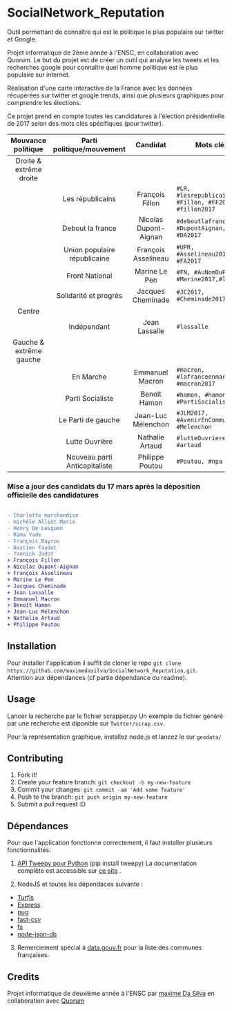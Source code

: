 # SocialNetwork_Reputation

Outil permettant de connaître qui est le politique le plus populaire sur twitter et Google.

Projet informatique de 2ème année à l'ENSC, en collaboration avec Quorum.
Le but du projet est de créer un outil qui analyse les tweets et les recherches google pour connaître quel homme politique est le plus populaire sur internet.

Réalisation d'une carte interactive de la France avec les données récupérées sur twitter et google trends, ainsi que plusieurs graphiques pour comprendre les élections.

Ce projet prend en compte toutes les candidatures à l'élection présidentielle de 2017 selon des mots clés spécifiques (pour twitter).

|Mouvance politique     | Parti politique/mouvement        | Candidat              | Mots clés |
|:---------------------:|:--------------------------------:|:---------------------:|-----------|
|Droite & extrême droite|                                  |                       |                                                           |
|                       | Les républicains                 | François Fillon       |    `#LR, #lesrepublicains, #Fillon, #FF2017, #fillon2017` |
|                       |        Debout la france          | Nicolas Dupont-Aignan |    `#deboutlafrance,#DLF #DupontAignan, #DA2017 `         |
|                       |   Union populaire républicaine   | François Asselineau   |    `#UPR, #Asselineau2017, #FA2017`                       |
|                       |         Front National           | Marine Le Pen         |    `#FN, #AuNomDuPeuple, #Marine2017,#lePen`              |
|                       |       Solidarité et progrès      | Jacques Cheminade     |    `#JC2017, #Cheminade2017`                              |
|Centre                 |                                  |                       |                                                           |
|                       |           Indépendant            | Jean Lassalle         |    `#lassalle`                                            |
|Gauche & extrême gauche|                                  |                       |                                                           |
|                       | En Marche                        | Emmanuel Macron       |    `#macron, #lafranceenmarche, #macron2017`              |
|                       | Parti Socialiste                 | Benoît Hamon          |    `#hamon, #hamon, #PS, #PartiSocialiste`                |
|                       | Le Parti de gauche               | Jean-Luc Mélenchon    |    `#JLM2017, #AvenirEnCommunn, #Melenchon`               |
|                       | Lutte Ouvrière                   | Nathalie Artaud       |    `#lutteOuvriere, #artaud`                              |
|                       | Nouveau parti Anticapitaliste    | Philippe Poutou       |    `#Poutou, #npa`                                        |


### Mise a jour des candidats du 17 mars après la déposition officielle des candidatures
 ```diff

 - Charlotte marchandise
 - michèle Alliot-Marie
 - Henry De Lesquen
 - Rama Yade
 - François Bayrou
 - Bastien Faudot
 - Yannick Jadot
 + François Fillon
 + Nicolas Dupont-Aignan
 + François Asselineau
 + Marine Le Pen
 + Jacques Cheminade
 + Jean Lassalle
 + Emmanuel Macron
 + Benoît Hamon
 + Jean-Luc Mélenchon
 + Nathalie Artaud
 + Philippe Poutou


 ```



## Installation

Pour installer l'application il suffit de cloner le repo `git clone https://github.com/maximedasilva/SocialNetwork_Reputation.git`.
Attention aux dépendances (cf partie dépendance du readme).

## Usage
Lancer la recherche par le fichier scrapper.py
Un exemple du fichier généré par une recherche est diponible sur `Twitter/scrap.csv`.

Pour la représentation graphique, installez node.js et lancez le sur `geodata/`



## Contributing
1. Fork it!
2. Create your feature branch: `git checkout -b my-new-feature`
3. Commit your changes: `git commit -am 'Add some feature'`
4. Push to the branch: `git push origin my-new-feature`
5. Submit a pull request :D

## Dépendances
Pour que l'application fonctionne correctement, il faut installer plusieurs fonctionnalités:

1. [API Tweepy pour Python](https://github.com/tweepy/tweepy) (pip install tweepy) La documentation complète est accessible sur [ce site](http://tweepy.readthedocs.io/en/v3.5.0/) .

2. NodeJS et toutes les dépendaces suivante :

 * [Turfjs](http://turfjs.org/)
 * [Express](http://expressjs.com/fr/)
 * [pug](https://pugjs.org/api/getting-started.html)
 * [fast-csv](http://c2fo.io/fast-csv/)
 * [fs](https://nodejs.org/api/fs.html)
 * [node-json-db](https://www.npmjs.com/package/node-json-db)


3. Remerciement spécial à [data.gouv.fr](https://www.data.gouv.fr/) pour la liste des communes françaises.


## Credits
Projet informatique de deuxième année à l'ENSC par [maxime Da Silva](https://github.com/maximedasilva) en collaboration avec [Quorum](https://www.quorum-impact.com/)
